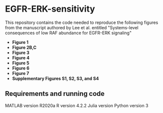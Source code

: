 # EGFR-ERK-sensitivity

This repository contains the code needed to reproduce the following figures from the manuscript authored by Lee et al. entitled "Systems-level consequences of low RAF abundance for EGFR-ERK signaling"
* **Figure 1** 
* **Figure 2B,C** 
* **Figure 3** 
* **Figure 4**
* **Figure 5**
* **Figure 6**
* **Figure 7**
* **Supplementary Figures S1, S2, S3, and S4**

## Requirements and running code
MATLAB version R2020a
R version 4.2.2
Julia version 
Python version 3
